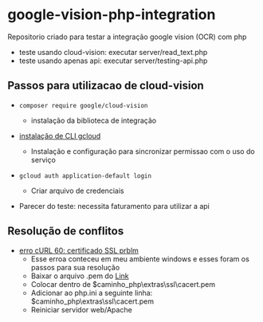 # google-vision-php-integration
Repositorio criado para testar a integração google vision (OCR) com php

- teste usando cloud-vision: executar server/read_text.php
- teste usando apenas api: executar server/testing-api.php

## Passos para utilizacao de cloud-vision
- ```composer require google/cloud-vision```
  - instalação da biblioteca de integração

- [instalação de CLI gcloud](https://cloud.google.com/sdk/docs/install?hl=pt-br)
  - Instalação e configuração para sincronizar permissao com o uso do serviço

- ```gcloud auth application-default login```
  - Criar arquivo de credenciais

- Parecer do teste: necessita faturamento para utilizar a api 

## Resolução de conflitos
- [erro cURL 60: certificado SSL prblm](https://stackoverflow.com/questions/35638497/curl-error-60-ssl-certificate-prblm-unable-to-get-local-issuer-certificate)
  - Esse erroa conteceu em meu ambiente windows e esses foram os passos para sua resolução
  - Baixar o arquivo .pem do [Link](https://curl.haxx.se/docs/caextract.html)
  - Colocar dentro de $caminho_php\extras\ssl\cacert.pem
  - Adicionar ao php.ini a seguinte linha: $caminho_php\extras\ssl\cacert.pem
  - Reiniciar servidor web/Apache